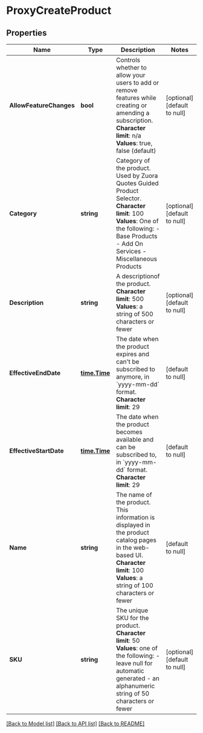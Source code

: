 # ProxyCreateProduct

## Properties
Name | Type | Description | Notes
------------ | ------------- | ------------- | -------------
**AllowFeatureChanges** | **bool** |  Controls whether to allow your users to add or remove features while creating or amending a subscription. **Character** **limit**: n/a **Values**: true, false (default)  | [optional] [default to null]
**Category** | **string** |  Category of the product. Used by Zuora Quotes Guided Product Selector. **Character** **limit**: 100 **Values**: One of the following:  - Base Products - Add On Services - Miscellaneous Products  | [optional] [default to null]
**Description** | **string** |  A descriptionof the product. **Character limit**: 500 **Values**: a string of 500 characters or fewer  | [optional] [default to null]
**EffectiveEndDate** | [**time.Time**](time.Time.md) | The date when the product expires and can&#39;t be subscribed to anymore, in &#x60;yyyy-mm-dd&#x60; format. **Character limit**: 29  | [default to null]
**EffectiveStartDate** | [**time.Time**](time.Time.md) | The date when the product becomes available and can be subscribed to, in &#x60;yyyy-mm-dd&#x60; format. **Character limit**: 29  | [default to null]
**Name** | **string** | The name of the product. This information is displayed in the product catalog pages in the web-based UI. **Character limit**: 100 **Values**: a string of 100 characters or fewer  | [default to null]
**SKU** | **string** | The unique SKU for the product. **Character limit**: 50 **Values**: one of the following:  - leave null for automatic generated - an alphanumeric string of 50 characters or fewer  | [optional] [default to null]

[[Back to Model list]](../README.md#documentation-for-models) [[Back to API list]](../README.md#documentation-for-api-endpoints) [[Back to README]](../README.md)


